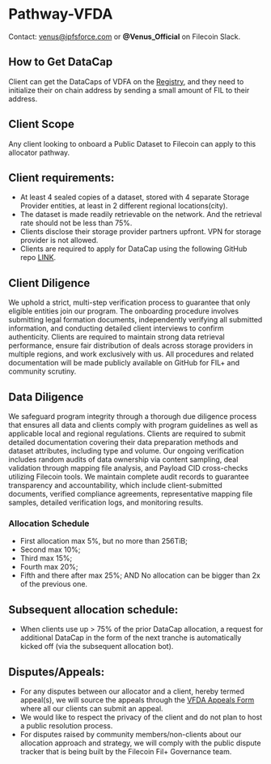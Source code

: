 # Pathway-VFDA

Contact: venus@ipfsforce.com or **@Venus_Official** on Filecoin Slack.



## How to Get DataCap
Client can get the DataCaps of VDFA on the [Registry](https://github.com/VenusOfficial/Pathway-VFDA/issues/new/choose), and they need to initialize their on chain address by sending a small amount of FIL to their address.

## Client Scope
Any client looking to onboard a Public Dataset to Filecoin can apply to this allocator pathway.

## Client requirements:
- At least 4 sealed copies of a dataset, stored with 4 separate Storage Provider entities, at least in 2 different regional locations(city).
- The dataset is made readily retrievable on the network. And the retrieval rate should not be less than 75%.
- Clients disclose their storage provider partners upfront. VPN for storage provider is not allowed.
- Clients are required to apply for DataCap using the following GitHub repo [LINK](https://github.com/VenusOfficial/Pathway-VFDA/issues/new/choose).

## Client Diligence 
We uphold a strict, multi-step verification process to guarantee that only eligible entities join our program. The onboarding procedure involves submitting legal formation documents, independently verifying all submitted information, and conducting detailed client interviews to confirm authenticity. Clients are required to maintain strong data retrieval performance, ensure fair distribution of deals across storage providers in multiple regions, and work exclusively with us. All procedures and related documentation will be made publicly available on GitHub for FIL+ and community scrutiny.

## Data Diligence 
We safeguard program integrity through a thorough due diligence process that ensures all data and clients comply with program guidelines as well as applicable local and regional regulations. Clients are required to submit detailed documentation covering their data preparation methods and dataset attributes, including type and volume. Our ongoing verification includes random audits of data ownership via content sampling, deal validation through mapping file analysis, and Payload CID cross-checks utilizing Filecoin tools. We maintain complete audit records to guarantee transparency and accountability, which include client-submitted documents, verified compliance agreements, representative mapping file samples, detailed verification logs, and monitoring results.

### Allocation Schedule
- First allocation max 5%, but no more than 256TiB; 
- Second max 10%; 
- Third max 15%; 
- Fourth max 20%; 
- Fifth and there after max 25%;
AND No allocation can be bigger than 2x of the previous one. 



## Subsequent allocation schedule:
- When clients use up > 75% of the prior DataCap allocation, a request for additional DataCap in the form of the next tranche is automatically kicked off (via the subsequent allocation bot). 



## Disputes/Appeals:
- For any disputes between our allocator and a client, hereby termed appeal(s), we will source the appeals through the [VFDA Appeals Form](https://docs.google.com/forms/d/1ihy6HsxJlHmoThrMhVsvHFumoQ1BHIKYCNkEQIlM7UU/edit?pli=1) where all our clients can submit an appeal.
- We would like to respect the privacy of the client and do not plan to host a public resolution process.
- For disputes raised by community members/non-clients about our allocation approach and strategy, we will comply with the public dispute tracker that is being built by the Filecoin Fil+ Governance team.
